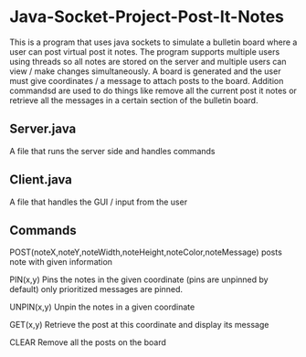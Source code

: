 # Java-Socket-Project-Post-It-Notes
This is a program that uses java sockets to simulate a bulletin board where a user can post virtual post it notes. The program supports multiple users using threads so all notes are stored on the server and multiple users can view / make changes simultaneously. A board is generated and the user must give coordinates / a message to attach posts to the board. Addition commandsd are used to do things like remove all the current post it notes or retrieve all the messages in a certain section of the bulletin board. 

Server.java
-------------
A file that runs the server side and handles commands 

Client.java 
-------------
A file that handles the GUI / input from the user 

Commands
-------------
POST(noteX,noteY,noteWidth,noteHeight,noteColor,noteMessage) 
posts note with given information 

PIN(x,y)
Pins the notes in the given coordinate (pins are unpinned by default) only prioritized messages are pinned. 

UNPIN(x,y)
Unpin the notes in a given coordinate 

GET(x,y)
Retrieve the post at this coordinate and display its message 

CLEAR 
Remove all the posts on the board 


